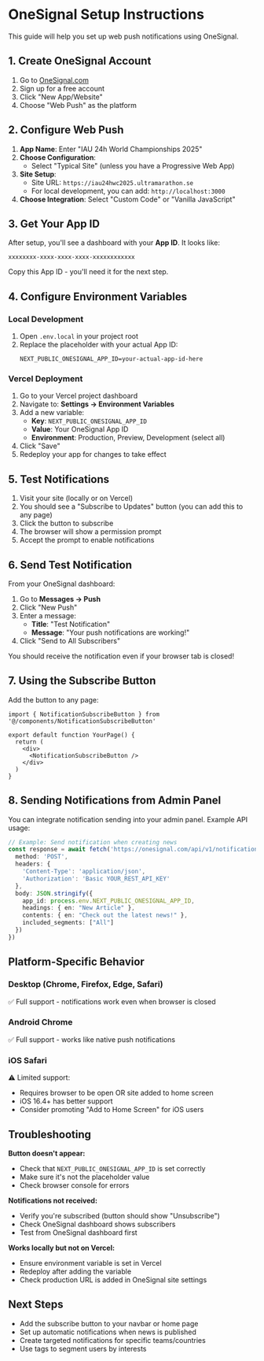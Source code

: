 # OneSignal Setup Instructions

This guide will help you set up web push notifications using OneSignal.

## 1. Create OneSignal Account

1. Go to [OneSignal.com](https://onesignal.com)
2. Sign up for a free account
3. Click "New App/Website"
4. Choose "Web Push" as the platform

## 2. Configure Web Push

1. **App Name**: Enter "IAU 24h World Championships 2025"
2. **Choose Configuration**:
   - Select "Typical Site" (unless you have a Progressive Web App)
3. **Site Setup**:
   - Site URL: `https://iau24hwc2025.ultramarathon.se`
   - For local development, you can add: `http://localhost:3000`
4. **Choose Integration**: Select "Custom Code" or "Vanilla JavaScript"

## 3. Get Your App ID

After setup, you'll see a dashboard with your **App ID**. It looks like:
```
xxxxxxxx-xxxx-xxxx-xxxx-xxxxxxxxxxxx
```

Copy this App ID - you'll need it for the next step.

## 4. Configure Environment Variables

### Local Development

1. Open `.env.local` in your project root
2. Replace the placeholder with your actual App ID:
   ```env
   NEXT_PUBLIC_ONESIGNAL_APP_ID=your-actual-app-id-here
   ```

### Vercel Deployment

1. Go to your Vercel project dashboard
2. Navigate to: **Settings → Environment Variables**
3. Add a new variable:
   - **Key**: `NEXT_PUBLIC_ONESIGNAL_APP_ID`
   - **Value**: Your OneSignal App ID
   - **Environment**: Production, Preview, Development (select all)
4. Click "Save"
5. Redeploy your app for changes to take effect

## 5. Test Notifications

1. Visit your site (locally or on Vercel)
2. You should see a "Subscribe to Updates" button (you can add this to any page)
3. Click the button to subscribe
4. The browser will show a permission prompt
5. Accept the prompt to enable notifications

## 6. Send Test Notification

From your OneSignal dashboard:

1. Go to **Messages → Push**
2. Click "New Push"
3. Enter a message:
   - **Title**: "Test Notification"
   - **Message**: "Your push notifications are working!"
4. Click "Send to All Subscribers"

You should receive the notification even if your browser tab is closed!

## 7. Using the Subscribe Button

Add the button to any page:

```tsx
import { NotificationSubscribeButton } from '@/components/NotificationSubscribeButton'

export default function YourPage() {
  return (
    <div>
      <NotificationSubscribeButton />
    </div>
  )
}
```

## 8. Sending Notifications from Admin Panel

You can integrate notification sending into your admin panel. Example API usage:

```typescript
// Example: Send notification when creating news
const response = await fetch('https://onesignal.com/api/v1/notifications', {
  method: 'POST',
  headers: {
    'Content-Type': 'application/json',
    'Authorization': 'Basic YOUR_REST_API_KEY'
  },
  body: JSON.stringify({
    app_id: process.env.NEXT_PUBLIC_ONESIGNAL_APP_ID,
    headings: { en: "New Article" },
    contents: { en: "Check out the latest news!" },
    included_segments: ["All"]
  })
})
```

## Platform-Specific Behavior

### Desktop (Chrome, Firefox, Edge, Safari)
✅ Full support - notifications work even when browser is closed

### Android Chrome
✅ Full support - works like native push notifications

### iOS Safari
⚠️ Limited support:
- Requires browser to be open OR site added to home screen
- iOS 16.4+ has better support
- Consider promoting "Add to Home Screen" for iOS users

## Troubleshooting

**Button doesn't appear:**
- Check that `NEXT_PUBLIC_ONESIGNAL_APP_ID` is set correctly
- Make sure it's not the placeholder value
- Check browser console for errors

**Notifications not received:**
- Verify you're subscribed (button should show "Unsubscribe")
- Check OneSignal dashboard shows subscribers
- Test from OneSignal dashboard first

**Works locally but not on Vercel:**
- Ensure environment variable is set in Vercel
- Redeploy after adding the variable
- Check production URL is added in OneSignal site settings

## Next Steps

- Add the subscribe button to your navbar or home page
- Set up automatic notifications when news is published
- Create targeted notifications for specific teams/countries
- Use tags to segment users by interests
